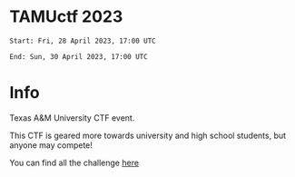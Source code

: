 # TAMUctf 2023

`Start: Fri, 28 April 2023, 17:00 UTC`

`End: Sun, 30 April 2023, 17:00 UTC`

# Info 

Texas A&M University CTF event.

This CTF is geared more towards university and high school students, but anyone may compete!

You can find all the challenge [here](https://github.com/tamuctf/tamuctf-2023)
